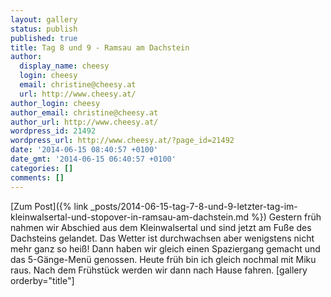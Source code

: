 ```yaml
---
layout: gallery
status: publish
published: true
title: Tag 8 und 9 - Ramsau am Dachstein
author:
  display_name: cheesy
  login: cheesy
  email: christine@cheesy.at
  url: http://www.cheesy.at/
author_login: cheesy
author_email: christine@cheesy.at
author_url: http://www.cheesy.at/
wordpress_id: 21492
wordpress_url: http://www.cheesy.at/?page_id=21492
date: '2014-06-15 08:40:57 +0100'
date_gmt: '2014-06-15 06:40:57 +0100'
categories: []
comments: []
---
```


[Zum Post]({% link _posts/2014-06-15-tag-7-8-und-9-letzter-tag-im-kleinwalsertal-und-stopover-in-ramsau-am-dachstein.md %})
Gestern früh nahmen wir Abschied aus dem Kleinwalsertal und sind jetzt am Fuße des Dachsteins gelandet. Das Wetter ist durchwachsen aber wenigstens nicht mehr ganz so heiß! Dann haben wir gleich einen Spaziergang gemacht und das 5-Gänge-Menü genossen.
Heute früh bin ich gleich nochmal mit Miku raus. Nach dem Frühstück werden wir dann nach Hause fahren.
[gallery orderby="title"]
